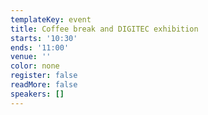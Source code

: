 ```yaml
---
templateKey: event
title: Coffee break and DIGITEC exhibition
starts: '10:30'
ends: '11:00'
venue: ''
color: none
register: false
readMore: false
speakers: []
---
```

